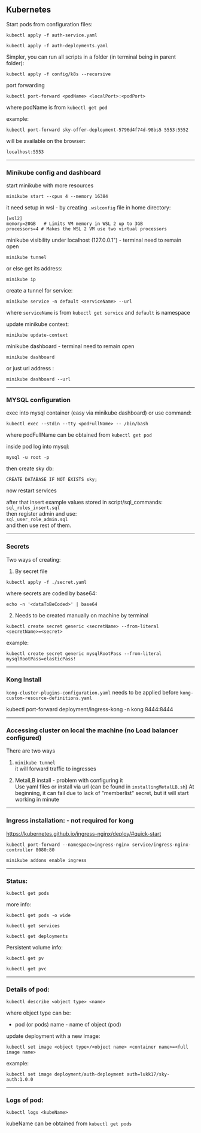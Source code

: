## Kubernetes

Start pods from configuration files:

```
kubectl apply -f auth-service.yaml
```
```
kubectl apply -f auth-deployments.yaml
```
Simpler, you can run all scripts in a folder (in terminal being in parent folder):
```
kubectl apply -f config/k8s --recursive
```
port forwarding
```
kubectl port-forward <podName> <localPort>:<podPort>
```
where podName is from `kubectl get pod`

example:
```
kubectl port-forward sky-offer-deployment-5796d4f74d-98bs5 5553:5552
```
will be available on the browser:
```
localhost:5553
```

-------------
### Minikube config and dashboard

start minikube with more resources
```
minikube start --cpus 4 --memory 16384
```
it need setup in wsl - by creating `.wslconfig` file in home directory:
```
[wsl2]
memory=20GB   # Limits VM memory in WSL 2 up to 3GB
processors=4 # Makes the WSL 2 VM use two virtual processors
```

minikube visibility under localhost (127.0.0.1") - terminal need to remain open
```
minikube tunnel
```
or else get its address:
```
minikube ip
```

create a tunnel for service:
```
minikube service -n default <serviceName> --url
```
where `serviceName` is from `kubectl get service`
and `default` is namespace


update minikube context:
```
minikube update-context
```

minikube dashboard - terminal need to remain open
```
minikube dashboard
```
or just url address :
```
minikube dashboard --url
```
-------------
### MYSQL configuration
exec into mysql container (easy via minikube dashboard)
or use command:
```
kubectl exec --stdin --tty <podFullName> -- /bin/bash
```
where podFullName can be obtained from `kubectl get pod`

inside pod log into mysql:
```
mysql -u root -p
```
then create sky db:
```
CREATE DATABASE IF NOT EXISTS sky;
```
now restart services

after that insert example values stored in script/sql_commands:  
`sql_roles_insert.sql`  
then register admin and use:  
`sql_user_role_admin.sql`  
and then use rest of them.

-------------
### Secrets  

Two ways of creating:
1. By secret file

```
kubectl apply -f ./secret.yaml
```
where secrets are coded by base64:
```
echo -n '<dataToBeCoded>' | base64
```

2. Needs to be created manually on machine by terminal

```
kubectl create secret generic <secretName> --from-literal <secretName>=<secret>
```
example:
```
kubectl create secret generic mysqlRootPass --from-literal mysqlRootPass=elasticPass!
```

-------------
### Kong Install

`kong-cluster-plugins-configuration.yaml` needs to be applied before `kong-custom-resource-definitions.yaml`

kubectl port-forward deployment/ingress-kong -n kong 8444:8444

-------------
### Accessing cluster on local the machine (no Load balancer configured)

There are two ways
1. `minikube tunnel`  
   it will forward traffic to ingresses


2. MetalLB install  - problem with configuring it  
   Use yaml files or install via url (can be found in `installingMetalLB.sh`)
   At beginning, it can fail due to lack of "memberlist" secret, but it will start working in minute


-------------
### Ingress installation: - not required for kong

https://kubernetes.github.io/ingress-nginx/deploy/#quick-start
```
kubectl port-forward --namespace=ingress-nginx service/ingress-nginx-controller 8080:80
```
```
minikube addons enable ingress
```

-------------

### Status:
```
kubectl get pods
```
more info:
```
kubectl get pods -o wide
```

```
kubectl get services
```
```
kubectl get deployments
```

Persistent volume info:
```
kubectl get pv
```
```
kubectl get pvc
```
-------------
###  Details of pod:
```
kubectl describe <object type> <name>
```
where object type can be:
* pod (or pods)
  name - name of object (pod)

update deployment with a new image:
```
kubectl set image <object type>/<object name> <container name>=<full image name>
```
example:
```
kubectl set image deployment/auth-deployment auth=lukk17/sky-auth:1.0.0
```
-------------
###  Logs of pod:
```
kubectl logs <kubeName>
```
kubeName can be obtained from `kubectl get pods`